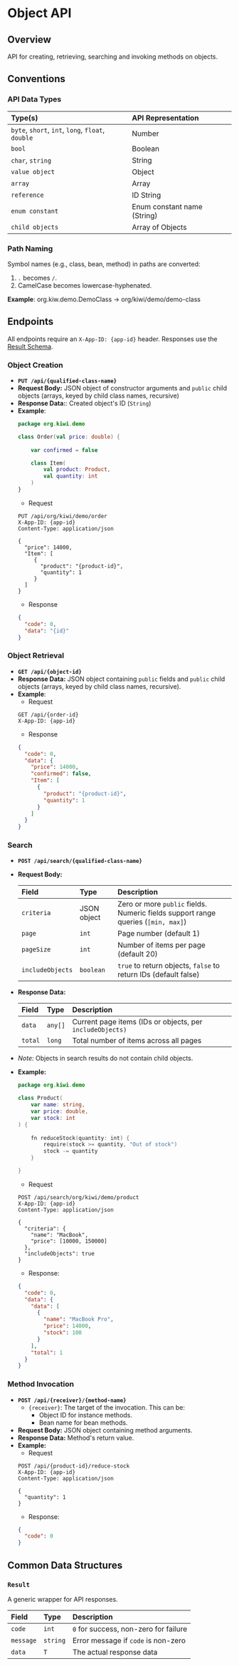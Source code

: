 # Object API

## Overview

API for creating, retrieving, searching and invoking methods on objects.

## Conventions

### API Data Types

| Type(s)                                           | API Representation          |
|:--------------------------------------------------|:----------------------------|
| `byte`, `short`, `int`, `long`, `float`, `double` | Number                      |
| `bool`                                            | Boolean                     |
| `char`, `string`                                  | String                      |
| `value object`                                    | Object                      |
| `array`                                           | Array                       |
| `reference`                                       | ID String                   |
| `enum constant`                                   | Enum constant name (String) |
| `child objects`                                   | Array of Objects            |

### Path Naming
Symbol names (e.g., class, bean, method) in paths are converted:
1. `.` becomes `/`.
2. CamelCase becomes lowercase-hyphenated.

**Example**: org.kiw.demo.DemoClass -> org/kiwi/demo/demo-class

## Endpoints
All endpoints require an `X-App-ID: {app-id}` header. Responses use the [Result Schema](#result).

### Object Creation

* **`PUT /api/{qualified-class-name}`**
* **Request Body:** JSON object of constructor arguments and `public` child objects (arrays, keyed by child class names, recursive)
* **Response Data:**: Created object's ID (`String`)
* **Example**:
    ```kotlin
    package org.kiwi.demo
    
    class Order(val price: double) {
        
        var confirmed = false      
  
        class Item(
            val product: Product,
            val quantity: int
        )  
    }
    ```
    * Request
    ```http
    PUT /api/org/kiwi/demo/order
    X-App-ID: {app-id}
    Content-Type: application/json
  
    {
      "price": 14000,
      "Item": [
         {
           "product": "{product-id}",
           "quantity": 1
         }
      ]
    }
    ```
    * Response
    ```json
    {
      "code": 0,
      "data": "{id}"
    } 
    ```

### Object Retrieval
* **`GET /api/{object-id}`**
* **Response Data:** JSON object containing `public` fields and `public` child objects (arrays, keyed by child class names, recursive).
* **Example**:
    * Request
    ```http
    GET /api/{order-id}
    X-App-ID: {app-id}
    ```
    * Response
    ```json
    {
      "code": 0,
      "data": {
        "price": 14000,
        "confirmed": false,
        "Item": [
          {
            "product": "{product-id}",
            "quantity": 1
          }
        ]
      }
    }
    ```

### Search
* **`POST /api/search/{qualified-class-name}`**
* **Request Body:**
  
  | Field            | Type        | Description                                                                                                                      |
  |:-----------------|:------------|:---------------------------------------------------------------------------------------------------------------------------------|
  | `criteria`       | JSON object | Zero or more `public` fields. Numeric fields support range queries (`[min, max]`)                                                |
  | `page`           | `int`       | Page number (default 1)                                                                                                          |
  | `pageSize`       | `int`       | Number of items per page (default 20)                                                                                            |
  | `includeObjects` | `boolean`   | `true` to return objects, `false` to return IDs (default false)                                                                  |
* **Response Data:**

  | Field    | Type     | Description                                               |
  |:---------|:---------|:----------------------------------------------------------|
  | `data`   | `any[]`  | Current page items (IDs or objects, per `includeObjects)` |
  | `total`  | `long`   | Total number of items across all pages                    |
*   *Note:* Objects in search results do not contain child objects.
* **Example:**
    ```kotlin
    package org.kiwi.demo
  
    class Product(
        var name: string,
        var price: double,
        var stock: int
    ) {
        
        fn reduceStock(quantity: int) {
            require(stock >= quantity, "Out of stock")
            stock -= quantity  
        } 
    
    }
    ```
    * Request
    ```http
    POST /api/search/org/kiwi/demo/product
    X-App-ID: {app-id}
    Content-Type: application/json
  
    {
      "criteria": {
        "name": "MacBook",
        "price": [10000, 150000]
      },
      "includeObjects": true
    }
    ```
    * Response:
    ```json
    {
      "code": 0,
      "data": {
        "data": [
          {
            "name": "MacBook Pro",
            "price": 14000,
            "stock": 100
          }   
        ],
        "total": 1 
      }
    }
    ```

### Method Invocation
*   **`POST /api/{receiver}/{method-name}`**
    *    `{receiver}`: The target of the invocation. This can be:
          * Object ID for instance methods.
          * Bean name for bean methods.
*   **Request Body:** JSON object containing method arguments.
*   **Response Data:** Method's return value.
*   **Example:**
      * Request
      ```http
      POST /api/{product-id}/reduce-stock
      X-App-ID: {app-id}
      Content-Type: application/json
    
      { 
        "quantity": 1
      }
      ```
      * Response:
      ```json
      { 
        "code": 0 
      }
      ```

## Common Data Structures

### `Result`

A generic wrapper for API responses.

| Field | Type | Description                           |
| :--- | :------- |:--------------------------------------|
| `code`  | `int`| `0` for success, non-zero for failure |
| `message` | `string` | Error message if `code` is non-zero   | 
| `data` | `T` | The actual response data              |










